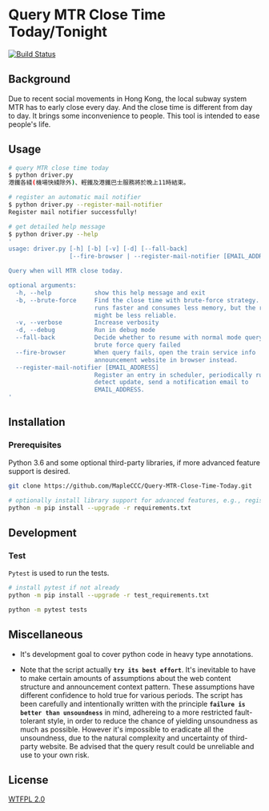 # Query MTR Close Time Today/Tonight

[![Build Status](https://travis-ci.org/MapleCCC/Query-MTR-Close-Time-Today.svg?branch=master)](https://travis-ci.org/MapleCCC/Query-MTR-Close-Time-Today)

## Background

Due to recent social movements in Hong Kong, the local subway system MTR has to early close every day. And the close time is different from day to day. It brings some inconvenience to people. This tool is intended to ease people's life.

## Usage

```bash
# query MTR close time today
$ python driver.py
港鐵各綫(機場快綫除外)、輕鐵及港鐵巴士服務將於晚上11時結束。

# register an automatic mail notifier
$ python driver.py --register-mail-notifier
Register mail notifier successfully!

# get detailed help message
$ python driver.py --help
'
usage: driver.py [-h] [-b] [-v] [-d] [--fall-back]
                 [--fire-browser | --register-mail-notifier [EMAIL_ADDRESS]]

Query when will MTR close today.

optional arguments:
  -h, --help            show this help message and exit
  -b, --brute-force     Find the close time with brute-force strategy. Script
                        runs faster and consumes less memory, but the result
                        might be less reliable.
  -v, --verbose         Increase verbosity
  -d, --debug           Run in debug mode
  --fall-back           Decide whether to resume with normal mode query after
                        brute force query failed
  --fire-browser        When query fails, open the train service info
                        announcement website in browser instead.
  --register-mail-notifier [EMAIL_ADDRESS]
                        Register an entry in scheduler, periodically run and
                        detect update, send a notification email to
                        EMAIL_ADDRESS.
'
```

## Installation

### Prerequisites

Python 3.6 and some optional third-party libraries, if more advanced feature support is desired.

```bash
git clone https://github.com/MapleCCC/Query-MTR-Close-Time-Today.git

# optionally install library support for advanced features, e.g., register email notifier.
python -m pip install --upgrade -r requirements.txt
```

## Development

### Test

`Pytest` is used to run the tests.

```bash
# install pytest if not already
python -m pip install --upgrade -r test_requirements.txt

python -m pytest tests
```

## Miscellaneous

- It's development goal to cover python code in heavy type annotations.

- Note that the script actually **`try its best effort`**. It's inevitable to have to make certain amounts of assumptions about the web content structure and announcement context pattern. These assumptions have different confidence to hold true for various periods. The script has been carefully and intentionally written with the principle **`failure is better than unsoundness`** in mind, adhereing to a more restricted fault-tolerant style, in order to reduce the chance of yielding unsoundness as much as possible. However it's impossible to eradicate all the unsoundness, due to the natural complexity and uncertainty of third-party website. Be advised that the query result could be unreliable and use to your own risk.

## License

[WTFPL 2.0](./LICENSE)
